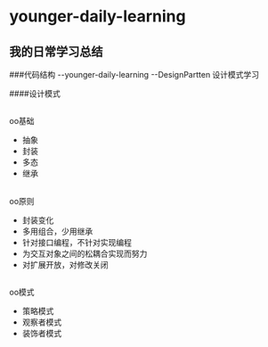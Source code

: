 # younger-daily-learning
## 我的日常学习总结

###代码结构
--younger-daily-learning
	--DesignPartten 设计模式学习

####设计模式
## ##
oo基础

- 抽象
- 封装
- 多态
- 继承
##  ##
oo原则

- 封装变化
- 多用组合，少用继承
- 针对接口编程，不针对实现编程
- 为交互对象之间的松耦合实现而努力
- 对扩展开放，对修改关闭
## ##
oo模式

- 策略模式
- 观察者模式
- 装饰者模式
	